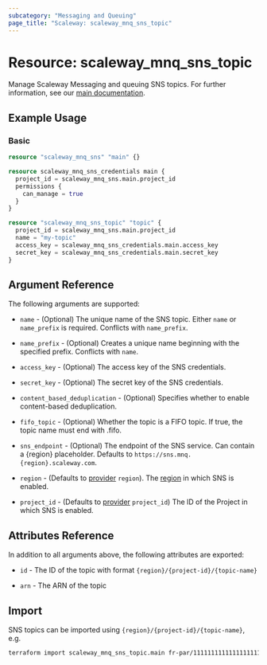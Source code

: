 ```yaml
---
subcategory: "Messaging and Queuing"
page_title: "Scaleway: scaleway_mnq_sns_topic"
---
```


# Resource: scaleway_mnq_sns_topic

Manage Scaleway Messaging and queuing SNS topics.
For further information, see
our [main documentation](https://www.scaleway.com/en/docs/serverless/messaging/how-to/create-manage-topics/).

## Example Usage

### Basic

```terraform
resource "scaleway_mnq_sns" "main" {}

resource scaleway_mnq_sns_credentials main {
  project_id = scaleway_mnq_sns.main.project_id
  permissions {
    can_manage = true
  }
}

resource "scaleway_mnq_sns_topic" "topic" {
  project_id = scaleway_mnq_sns.main.project_id
  name = "my-topic"
  access_key = scaleway_mnq_sns_credentials.main.access_key
  secret_key = scaleway_mnq_sns_credentials.main.secret_key
}
```

## Argument Reference

The following arguments are supported:


- `name` - (Optional) The unique name of the SNS topic. Either `name` or `name_prefix` is required. Conflicts with `name_prefix`.

- `name_prefix` - (Optional) Creates a unique name beginning with the specified prefix. Conflicts with `name`.

- `access_key` - (Optional) The access key of the SNS credentials.

- `secret_key` - (Optional) The secret key of the SNS credentials.

- `content_based_deduplication` - (Optional) Specifies whether to enable content-based deduplication.

- `fifo_topic` - (Optional) Whether the topic is a FIFO topic. If true, the topic name must end with .fifo.

- `sns_endpoint` - (Optional) The endpoint of the SNS service. Can contain a {region} placeholder. Defaults to `https://sns.mnq.{region}.scaleway.com`.

- `region` - (Defaults to [provider](../index.md#arguments-reference) `region`). The [region](../guides/regions_and_zones.md#regions)
  in which SNS is enabled.

- `project_id` - (Defaults to [provider](../index.md#arguments-reference) `project_id`) The ID of the Project in which SNS is enabled.

## Attributes Reference

In addition to all arguments above, the following attributes are exported:

- `id` - The ID of the topic with format `{region}/{project-id}/{topic-name}`

- `arn` - The ARN of the topic

## Import

SNS topics can be imported using `{region}/{project-id}/{topic-name}`, e.g.

```bash
terraform import scaleway_mnq_sns_topic.main fr-par/11111111111111111111111111111111/my-topic
```
